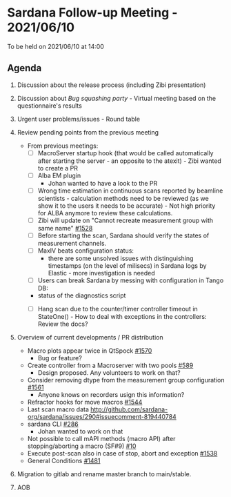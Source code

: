 # Sardana Follow-up Meeting - 2021/06/10

To be held on 2021/06/10 at 14:00

## Agenda

1. Discussion about the release process (including Zibi presentation)
2. Discussion about _Bug squashing party_ - Virtual meeting based on the questionnaire's results
3. Urgent user problems/issues - Round table
4. Review pending points from the previous meeting
     - From previous meetings:
        - [ ] MacroServer startup hook (that would be called automatically after starting the server - an opposite to the atexit)
              - Zibi wanted to create a PR
        - [ ] Alba EM plugin
	      - Johan wanted to have a look to the PR
        - [ ] Wrong time estimation in continuous scans reported by beamline scientists - calculation methods need to be reviewed (as we show it to the users
        it needs to be accurate) 
              - Not high priority for ALBA anymore to review these calculations.
        - [ ] Zibi will update on "Cannot recreate measurement group with same name" [#1528](https://github.com/sardana-org/sardana/issues/1528) 
        - [ ] Before starting the scan, Sardana should verify the states of measurement channels.
        - [ ] MaxIV beats configuration status:
            - there are some unsolved issues with distinguishing timestamps (on the level of milisecs) in Sardana logs by Elastic - more investigation is needed
        - [ ] Users can break Sardana by messing with configuration in Tango DB:
	    - status of the diagnostics script
        - [ ] Hang scan due to the counter/timer controller timeout in StateOne() - How to deal with exceptions in the controllers: Review the docs?
  
    
5. Overview of current developments / PR distribution
    - Macro plots appear twice in QtSpock [#1570](https://github.com/sardana-org/sardana/issues/1570)
      - Bug or feature?
    - Create controller from a Macroserver with two pools [#589](https://github.com/sardana-org/sardana/issues/589)
      - Design proposed. Any volunteers to work on that?
    - Consider removing dtype from the measurement group configuration [#1561](https://github.com/sardana-org/sardana/issues/1561)
      - Anyone knows on recorders usign this information?
    - Refractor hooks for move macros [#1544](https://github.com/sardana-org/sardana/pull/1544)
    - Last scan macro data http://github.com/sardana-org/sardana/issues/290#issuecomment-819440784
    - sardana CLI [#286](https://github.com/sardana-org/sardana/issues/286)
      - Johan wanted to work on that
    - Not possible to call mAPI methods (macro API) after stopping/aborting a macro (SF#9) [#10](https://github.com/sardana-org/sardana/issues/10)
    - Execute post-scan also in case of stop, abort and exception [#1538](https://github.com/sardana-org/sardana/pull/1538)
    - General Conditions [#1481](https://github.com/sardana-org/sardana/pull/1481)
    
6. Migration to gitlab and rename master branch to main/stable.

7. AOB
